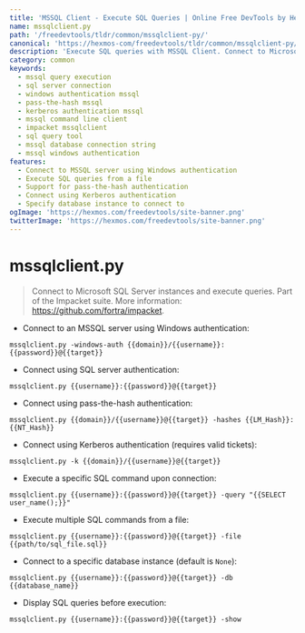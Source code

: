 ```yaml
---
title: 'MSSQL Client - Execute SQL Queries | Online Free DevTools by Hexmos'
name: mssqlclient.py
path: '/freedevtools/tldr/common/mssqlclient-py/'
canonical: 'https://hexmos-com/freedevtools/tldr/common/mssqlclient-py/'
description: 'Execute SQL queries with MSSQL Client. Connect to Microsoft SQL Server instances using various authentication methods. Free online tool, no registration required.'
category: common
keywords:
  - mssql query execution
  - sql server connection
  - windows authentication mssql
  - pass-the-hash mssql
  - kerberos authentication mssql
  - mssql command line client
  - impacket mssqlclient
  - sql query tool
  - mssql database connection string
  - mssql windows authentication
features:
  - Connect to MSSQL server using Windows authentication
  - Execute SQL queries from a file
  - Support for pass-the-hash authentication
  - Connect using Kerberos authentication
  - Specify database instance to connect to
ogImage: 'https://hexmos.com/freedevtools/site-banner.png'
twitterImage: 'https://hexmos.com/freedevtools/site-banner.png'
---
```


# mssqlclient.py

> Connect to Microsoft SQL Server instances and execute queries.
> Part of the Impacket suite.
> More information: <https://github.com/fortra/impacket>.

- Connect to an MSSQL server using Windows authentication:

`mssqlclient.py -windows-auth {{domain}}/{{username}}:{{password}}@{{target}}`

- Connect using SQL server authentication:

`mssqlclient.py {{username}}:{{password}}@{{target}}`

- Connect using pass-the-hash authentication:

`mssqlclient.py {{domain}}/{{username}}@{{target}} -hashes {{LM_Hash}}:{{NT_Hash}}`

- Connect using Kerberos authentication (requires valid tickets):

`mssqlclient.py -k {{domain}}/{{username}}@{{target}}`

- Execute a specific SQL command upon connection:

`mssqlclient.py {{username}}:{{password}}@{{target}} -query "{{SELECT user_name();}}"`

- Execute multiple SQL commands from a file:

`mssqlclient.py {{username}}:{{password}}@{{target}} -file {{path/to/sql_file.sql}}`

- Connect to a specific database instance (default is `None`):

`mssqlclient.py {{username}}:{{password}}@{{target}} -db {{database_name}}`

- Display SQL queries before execution:

`mssqlclient.py {{username}}:{{password}}@{{target}} -show`
